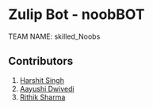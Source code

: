 # Zulip Bot - noobBOT

TEAM NAME: skilled_Noobs

## Contributors

1. [Harshit Singh](https://github.com/helios1101)
2. [Aayushi Dwivedi](https://github.com/qwerty1706)
3. [Rithik Sharma](https://github.com/RSH04)
